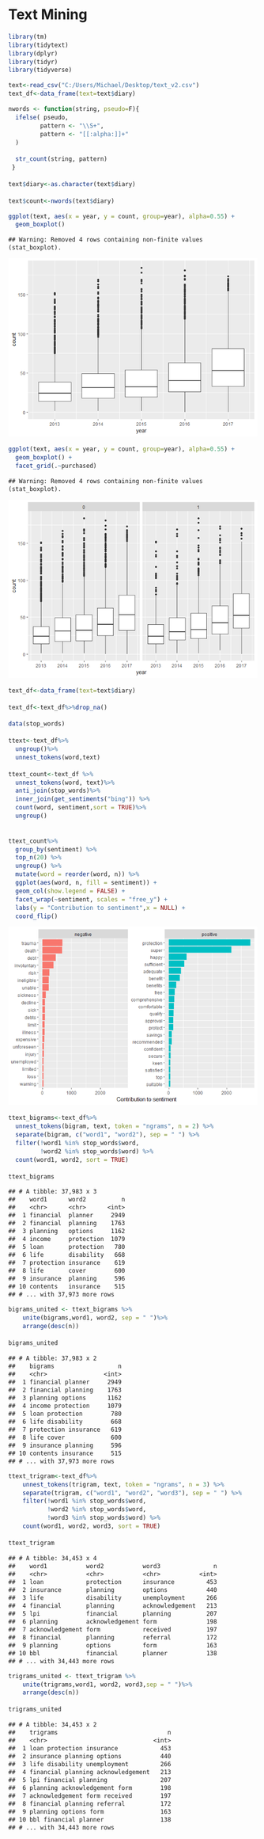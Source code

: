 Text Mining
================

``` r
library(tm)
library(tidytext)
library(dplyr)
library(tidyr)
library(tidyverse)
```

``` r
text<-read_csv("C:/Users/Michael/Desktop/text_v2.csv")
text_df<-data_frame(text=text$diary)
```

``` r
nwords <- function(string, pseudo=F){
  ifelse( pseudo,
         pattern <- "\\S+",
         pattern <- "[[:alpha:]]+"
  )
  
  str_count(string, pattern)
 }

text$diary<-as.character(text$diary)

text$count<-nwords(text$diary)
```

``` r
ggplot(text, aes(x = year, y = count, group=year), alpha=0.55) +
  geom_boxplot()
```

    ## Warning: Removed 4 rows containing non-finite values (stat_boxplot).

![](text_mining_files/figure-markdown_github/unnamed-chunk-4-1.png)

``` r
ggplot(text, aes(x = year, y = count, group=year), alpha=0.55) +
  geom_boxplot() +
  facet_grid(.~purchased)
```

    ## Warning: Removed 4 rows containing non-finite values (stat_boxplot).

![](text_mining_files/figure-markdown_github/unnamed-chunk-4-2.png)

``` r
text_df<-data_frame(text=text$diary)

text_df<-text_df%>%drop_na()

data(stop_words)

ttext<-text_df%>%
  ungroup()%>%
  unnest_tokens(word,text)

ttext_count<-text_df %>%
  unnest_tokens(word, text)%>%
  anti_join(stop_words)%>%
  inner_join(get_sentiments("bing")) %>%
  count(word, sentiment,sort = TRUE)%>%
  ungroup()


ttext_count%>%
  group_by(sentiment) %>%
  top_n(20) %>%
  ungroup() %>%
  mutate(word = reorder(word, n)) %>%
  ggplot(aes(word, n, fill = sentiment)) +
  geom_col(show.legend = FALSE) +
  facet_wrap(~sentiment, scales = "free_y") +
  labs(y = "Contribution to sentiment",x = NULL) +
  coord_flip()
```

![](text_mining_files/figure-markdown_github/unnamed-chunk-5-1.png)

``` r
ttext_bigrams<-text_df%>%
  unnest_tokens(bigram, text, token = "ngrams", n = 2) %>%
  separate(bigram, c("word1", "word2"), sep = " ") %>%
  filter(!word1 %in% stop_words$word,
         !word2 %in% stop_words$word) %>%
  count(word1, word2, sort = TRUE)

ttext_bigrams
```

    ## # A tibble: 37,983 x 3
    ##    word1      word2          n
    ##    <chr>      <chr>      <int>
    ##  1 financial  planner     2949
    ##  2 financial  planning    1763
    ##  3 planning   options     1162
    ##  4 income     protection  1079
    ##  5 loan       protection   780
    ##  6 life       disability   668
    ##  7 protection insurance    619
    ##  8 life       cover        600
    ##  9 insurance  planning     596
    ## 10 contents   insurance    515
    ## # ... with 37,973 more rows

``` r
bigrams_united <- ttext_bigrams %>%
    unite(bigrams,word1, word2, sep = " ")%>%
    arrange(desc(n))

bigrams_united
```

    ## # A tibble: 37,983 x 2
    ##    bigrams                  n
    ##    <chr>                <int>
    ##  1 financial planner     2949
    ##  2 financial planning    1763
    ##  3 planning options      1162
    ##  4 income protection     1079
    ##  5 loan protection        780
    ##  6 life disability        668
    ##  7 protection insurance   619
    ##  8 life cover             600
    ##  9 insurance planning     596
    ## 10 contents insurance     515
    ## # ... with 37,973 more rows

``` r
ttext_trigram<-text_df%>%
    unnest_tokens(trigram, text, token = "ngrams", n = 3) %>%
    separate(trigram, c("word1", "word2", "word3"), sep = " ") %>%
    filter(!word1 %in% stop_words$word,
           !word2 %in% stop_words$word,
           !word3 %in% stop_words$word) %>%
    count(word1, word2, word3, sort = TRUE)

ttext_trigram
```

    ## # A tibble: 34,453 x 4
    ##    word1           word2           word3               n
    ##    <chr>           <chr>           <chr>           <int>
    ##  1 loan            protection      insurance         453
    ##  2 insurance       planning        options           440
    ##  3 life            disability      unemployment      266
    ##  4 financial       planning        acknowledgement   213
    ##  5 lpi             financial       planning          207
    ##  6 planning        acknowledgement form              198
    ##  7 acknowledgement form            received          197
    ##  8 financial       planning        referral          172
    ##  9 planning        options         form              163
    ## 10 bbl             financial       planner           138
    ## # ... with 34,443 more rows

``` r
trigrams_united <- ttext_trigram %>%
    unite(trigrams,word1, word2, word3,sep = " ")%>%
    arrange(desc(n))

trigrams_united
```

    ## # A tibble: 34,453 x 2
    ##    trigrams                               n
    ##    <chr>                              <int>
    ##  1 loan protection insurance            453
    ##  2 insurance planning options           440
    ##  3 life disability unemployment         266
    ##  4 financial planning acknowledgement   213
    ##  5 lpi financial planning               207
    ##  6 planning acknowledgement form        198
    ##  7 acknowledgement form received        197
    ##  8 financial planning referral          172
    ##  9 planning options form                163
    ## 10 bbl financial planner                138
    ## # ... with 34,443 more rows
